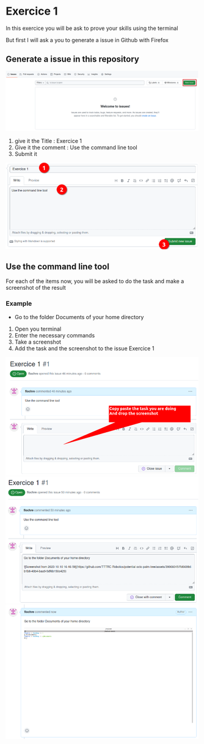 # Exercice 1

In this exercice you will be ask to prove your skills using the terminal

But first I will ask a you to generate a issue in Github with Firefox

## Generate a issue in this repository

![Generate Issue](img/1-create-issue.png)

1. give it the Title : Exercice 1
1. Give it the comment : Use the command line tool
1. Submit it

![Submit Issue](img/2-submit-issue.png)

## Use the command line tool

For each of the items now, you will be asked to do the task and make a screenshot of the result

### Example

- Go to the folder Documents of your home directory

1. Open you terminal
2. Enter the necessary commands
3. Take a screenshot
4. Add the task and the screenshot to the issue Exercice 1

![Screenshot Example](img/4-example-screenshot.png)
![Screenshot Example](img/5-example-screenshot.png)
![Screenshot Example](img/6-example-screenshot.png)